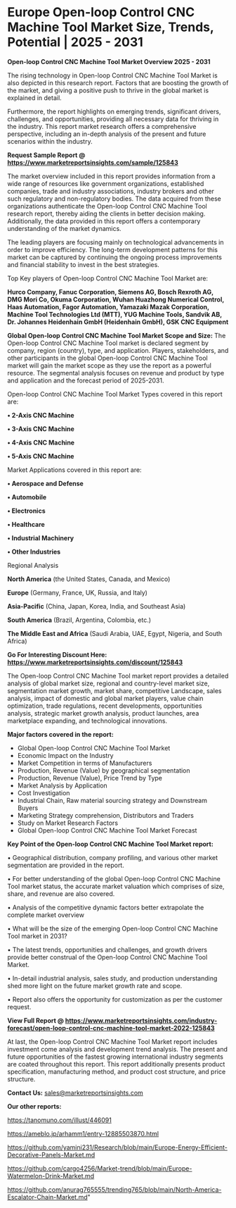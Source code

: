 # Europe Open-loop Control CNC Machine Tool Market Size, Trends, Potential | 2025 - 2031

<Strong> Open-loop Control CNC Machine Tool Market Overview 2025 - 2031</strong>

The rising technology in Open-loop Control CNC Machine Tool Market is also depicted in this research report. Factors that are boosting the growth of the market, and giving a positive push to thrive in the global market is explained in detail.

Furthermore, the report highlights on emerging trends, significant drivers, challenges, and opportunities, providing all necessary data for thriving in the industry. This report market research offers a comprehensive perspective, including an in-depth analysis of the present and future scenarios within the industry.

<strong>Request Sample Report @ <a href=https://www.marketreportsinsights.com/sample/125843>https://www.marketreportsinsights.com/sample/125843</a></strong>

The market overview included in this report provides information from a wide range of resources like government organizations, established companies, trade and industry associations, industry brokers and other such regulatory and non-regulatory bodies. The data acquired from these organizations authenticate the Open-loop Control CNC Machine Tool research report, thereby aiding the clients in better decision making. Additionally, the data provided in this report offers a contemporary understanding of the market dynamics.

The leading players are focusing mainly on technological advancements in order to improve efficiency. The long-term development patterns for this market can be captured by continuing the ongoing process improvements and financial stability to invest in the best strategies.

Top Key players of Open-loop Control CNC Machine Tool Market are:

<strong>Hurco Company, Fanuc Corporation, Siemens AG, Bosch Rexroth AG, DMG Mori Co, Okuma Corporation, Wuhan Huazhong Numerical Control, Haas Automation, Fagor Automation, Yamazaki Mazak Corporation, Machine Tool Technologies Ltd (MTT), YUG Machine Tools, Sandvik AB, Dr. Johannes Heidenhain GmbH (Heidenhain GmbH), GSK CNC Equipment</strong>

<strong><b>Global Open-loop Control CNC Machine Tool Market Scope and Size:</b></strong>
The Open-loop Control CNC Machine Tool market is declared segment by company, region (country), type, and application. Players, stakeholders, and other participants in the global Open-loop Control CNC Machine Tool market will gain the market scope as they use the report as a powerful resource. The segmental analysis focuses on revenue and product by type and application and the forecast period of 2025-2031.

Open-loop Control CNC Machine Tool Market Types covered in this report are:

<strong>• 2-Axis CNC Machine

• 3-Axis CNC Machine

• 4-Axis CNC Machine

• 5-Axis CNC Machine</strong>

Market Applications covered in this report are:

<strong>• Aerospace and Defense

• Automobile

• Electronics

• Healthcare

• Industrial Machinery

• Other Industries</strong> 

Regional Analysis

<strong>North America</strong> (the United States, Canada, and Mexico)

<strong>Europe</strong> (Germany, France, UK, Russia, and Italy)

<strong>Asia-Pacific</strong> (China, Japan, Korea, India, and Southeast Asia)

<strong>South America</strong> (Brazil, Argentina, Colombia, etc.)

<strong>The Middle East and Africa</strong> (Saudi Arabia, UAE, Egypt, Nigeria, and South Africa)

<strong>Go For Interesting Discount Here: <a href=https://www.marketreportsinsights.com/discount/125843>https://www.marketreportsinsights.com/discount/125843</a></strong>

The Open-loop Control CNC Machine Tool market report provides a detailed analysis of global market size, regional and country-level market size, segmentation market growth, market share, competitive Landscape, sales analysis, impact of domestic and global market players, value chain optimization, trade regulations, recent developments, opportunities analysis, strategic market growth analysis, product launches, area marketplace expanding, and technological innovations.

<strong><b>Major factors covered in the report:</b></strong>
<ul>
  <li>Global Open-loop Control CNC Machine Tool Market </li>
  <li>Economic Impact on the Industry</li>
  <li>Market Competition in terms of Manufacturers</li>
  <li>Production, Revenue (Value) by geographical segmentation</li>
  <li>Production, Revenue (Value), Price Trend by Type</li>
  <li>Market Analysis by Application</li>
  <li>Cost Investigation</li>
  <li>Industrial Chain, Raw material sourcing strategy and Downstream Buyers</li>
  <li>Marketing Strategy comprehension, Distributors and Traders</li>
  <li>Study on Market Research Factors</li>
  <li>Global Open-loop Control CNC Machine Tool Market Forecast</li>
</ul>

<strong><b>Key Point of the Open-loop Control CNC Machine Tool Market report:</b></strong>

• Geographical distribution, company profiling, and various other market segmentation are provided in the report.

• For better understanding of the global Open-loop Control CNC Machine Tool market status, the accurate market valuation which comprises of size, share, and revenue are also covered.

• Analysis of the competitive dynamic factors better extrapolate the complete market overview

• What will be the size of the emerging Open-loop Control CNC Machine Tool market in 2031?

• The latest trends, opportunities and challenges, and growth drivers provide better construal of the Open-loop Control CNC Machine Tool Market.

• In-detail industrial analysis, sales study, and production understanding shed more light on the future market growth rate and scope.

• Report also offers the opportunity for customization as per the customer request.

<strong><b>View Full Report @ <a href=https://www.marketreportsinsights.com/industry-forecast/open-loop-control-cnc-machine-tool-market-2022-125843>https://www.marketreportsinsights.com/industry-forecast/open-loop-control-cnc-machine-tool-market-2022-125843</a></b></strong>


At last, the Open-loop Control CNC Machine Tool Market report includes investment come analysis and development trend analysis. The present and future opportunities of the fastest growing international industry segments are coated throughout this report. This report additionally presents product specification, manufacturing method, and product cost structure, and price structure.

<strong>Contact Us:</strong>
sales@marketreportsinsights.com

<strong>Our other reports:</strong>

<a href=https://tanomuno.com/illust/446091>https://tanomuno.com/illust/446091</a>

<a href=https://ameblo.jp/arhamm1/entry-12885503870.html>https://ameblo.jp/arhamm1/entry-12885503870.html</a>

<a href=https://github.com/yamini231/Research/blob/main/Europe-Energy-Efficient-Decorative-Panels-Market.md>https://github.com/yamini231/Research/blob/main/Europe-Energy-Efficient-Decorative-Panels-Market.md</a>

<a href=https://github.com/cargo4256/Market-trend/blob/main/Europe-Watermelon-Drink-Market.md>https://github.com/cargo4256/Market-trend/blob/main/Europe-Watermelon-Drink-Market.md</a>

<a href=https://github.com/anurag765555/trending765/blob/main/North-America-Escalator-Chain-Market.md>https://github.com/anurag765555/trending765/blob/main/North-America-Escalator-Chain-Market.md</a>"
